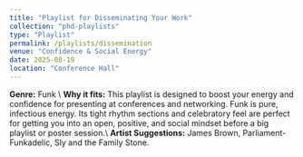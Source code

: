 ```yaml
---
title: "Playlist for Disseminating Your Work"
collection: "phd-playlists"
type: "Playlist"
permalink: /playlists/dissemination
venue: "Confidence & Social Energy"
date: 2025-08-19
location: "Conference Hall"
---
```


**Genre:** Funk \\
**Why it fits:** This playlist is designed to boost your energy and confidence for presenting at conferences and networking. Funk is pure, infectious energy. Its tight rhythm sections and celebratory feel are perfect for getting you into an open, positive, and social mindset before a big playlist or poster session.\\
**Artist Suggestions:** James Brown, Parliament-Funkadelic, Sly and the Family Stone.